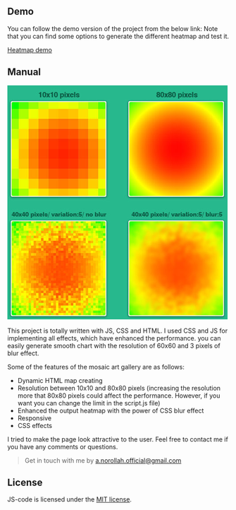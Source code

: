 ## Demo

You can follow the demo version of the project from the below link:
Note that you can find some options to generate the different heatmap and test it.

[Heatmap demo](https://amin-norollah.github.io/JS-code/Charts/Heatmap/)

## Manual

<img src="docs/docs_1.jpg" alt="hea demo image 1">

This project is totally written with JS, CSS and HTML. I used CSS and JS for implementing all effects, which have enhanced the performance. you can easily generate smooth chart with the resolution of 60x60 and 3 pixels of blur effect.

Some of the features of the mosaic art gallery are as follows:

- Dynamic HTML map creating
- Resolution between 10x10 and 80x80 pixels (increasing the resolution more that 80x80 pixels could affect the performance. However, if you want you can change the limit in the script.js file)
- Enhanced the output heatmap with the power of CSS blur effect
- Responsive
- CSS effects

I tried to make the page look attractive to the user. Feel free to contact me if you have any comments or questions.

> Get in touch with me by [a.norollah.official@gmail.com](mailto:a.norollah.official@gmail.com)

## License

JS-code is licensed under the [MIT license](https://opensource.org/licenses/MIT).
